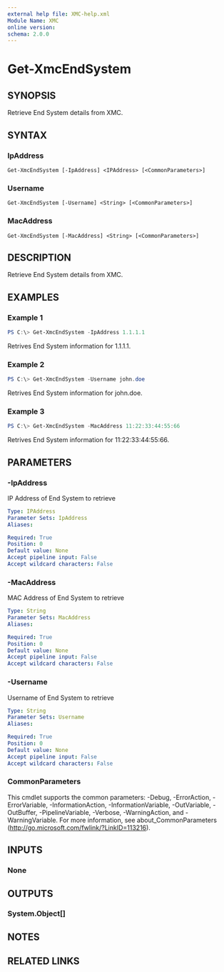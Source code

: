 ```yaml
---
external help file: XMC-help.xml
Module Name: XMC
online version:
schema: 2.0.0
---
```


# Get-XmcEndSystem

## SYNOPSIS
Retrieve End System details from XMC.

## SYNTAX

### IpAddress
```
Get-XmcEndSystem [-IpAddress] <IPAddress> [<CommonParameters>]
```

### Username
```
Get-XmcEndSystem [-Username] <String> [<CommonParameters>]
```

### MacAddress
```
Get-XmcEndSystem [-MacAddress] <String> [<CommonParameters>]
```

## DESCRIPTION
Retrieve End System details from XMC.

## EXAMPLES

### Example 1
```powershell
PS C:\> Get-XmcEndSystem -IpAddress 1.1.1.1
```

Retrives End System information for 1.1.1.1.

### Example 2
```powershell
PS C:\> Get-XmcEndSystem -Username john.doe
```

Retrives End System information for john.doe.

### Example 3
```powershell
PS C:\> Get-XmcEndSystem -MacAddress 11:22:33:44:55:66
```

Retrives End System information for 11:22:33:44:55:66.

## PARAMETERS

### -IpAddress
IP Address of End System to retrieve

```yaml
Type: IPAddress
Parameter Sets: IpAddress
Aliases:

Required: True
Position: 0
Default value: None
Accept pipeline input: False
Accept wildcard characters: False
```

### -MacAddress
MAC Address of End System to retrieve

```yaml
Type: String
Parameter Sets: MacAddress
Aliases:

Required: True
Position: 0
Default value: None
Accept pipeline input: False
Accept wildcard characters: False
```

### -Username
Username of End System to retrieve

```yaml
Type: String
Parameter Sets: Username
Aliases:

Required: True
Position: 0
Default value: None
Accept pipeline input: False
Accept wildcard characters: False
```

### CommonParameters
This cmdlet supports the common parameters: -Debug, -ErrorAction, -ErrorVariable, -InformationAction, -InformationVariable, -OutVariable, -OutBuffer, -PipelineVariable, -Verbose, -WarningAction, and -WarningVariable. For more information, see about_CommonParameters (http://go.microsoft.com/fwlink/?LinkID=113216).

## INPUTS

### None

## OUTPUTS

### System.Object[]

## NOTES

## RELATED LINKS
